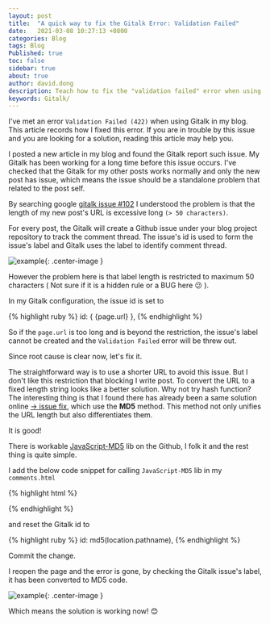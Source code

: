 ```yaml
---
layout: post
title:  "A quick way to fix the Gitalk Error: Validation Failed"
date:   2021-03-08 10:27:13 +0800
categories: Blog
tags: Blog 
Published: true
toc: false
sidebar: true
about: true
author: david.dong
description: Teach how to fix the "validation failed" error when using Gitalk.
keywords: Gitalk/
---
```

I've met an error `Validation Failed (422)` when using Gitalk in my blog. This article records how I fixed this error. If you are in trouble by this issue and you are looking for a solution, reading this article may help you. 

I posted a new article in my blog and found the Gitalk report such issue. My Gitalk has been working for a long time before this issue occurs. I've checked that the Gitalk for my other posts works normally and only the new post has issue, which means the issue should be a standalone problem that related to the post self. 

By searching google [gitalk issue #102](https://github.com/gitalk/gitalk/issues/102) I understood the problem is that the length of my new post's URL is excessive long `(> 50 characters)`. 

For every post, the Gitalk will create a Github issue under your blog project repository to track the comment thread. The issue's id is used to form the issue's label and Gitalk uses the label to identify comment thread. 

![example]({{site.baseurl}}/assets/image/web-gitalk-fix-01.PNG "example"){: .center-image }

However the problem here is that label length is restricted to maximum 50 characters ( Not sure if it is a hidden rule or a BUG here 😕 ).

In my Gitalk configuration, the issue id is set to 

{% highlight ruby %}
id: { {page.url} },
{% endhighlight %}

So if the `page.url` is too long and is beyond the restriction, the issue's label cannot be created and the `Validation Failed` error will be threw out.

Since root cause is clear now, let's fix it.    <br> 

The straightforward way is to use a shorter URL to avoid this issue. But I don't like this restriction that blocking I write post. To convert the URL to a fixed length string looks like a better solution. Why not try hash function? The interesting thing is that I found there has already been a same solution online [-> issue fix](https://blog.csdn.net/death05/article/details/83618887), which use the **MD5** method. This method not only unifies the URL length but also differentiates them.

It is good! 

There is workable [JavaScript-MD5](https://github.com/blueimp/JavaScript-MD5) lib on the Github, I folk it and the rest thing is quite simple.

I add the below code snippet for calling `JavaScript-MD5` lib in my `comments.html` 

{% highlight html %}
<script type="text/javascript" src="{{site.baseurl}}/assets/js/md5.min.js"></script>
{% endhighlight %}

and reset the Gitalk id to 

{% highlight ruby %}
id: md5(location.pathname),
{% endhighlight %}

Commit the change. 

I reopen the page and the error is gone, by checking the Gitalk issue's label, it has been converted to MD5 code. 

![example]({{site.baseurl}}/assets/image/web-gitalk-fix-02.PNG "example"){: .center-image }

Which means the solution is working now! 😊



 
